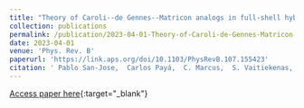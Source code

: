 ```yaml
---
title: "Theory of Caroli--de Gennes--Matricon analogs in full-shell hybrid nanowires"
collection: publications
permalink: /publication/2023-04-01-Theory-of-Caroli-de-Gennes-Matricon-analogs-in-full-shell-hybrid-nanowires
date: 2023-04-01
venue: 'Phys. Rev. B'
paperurl: 'https://link.aps.org/doi/10.1103/PhysRevB.107.155423'
citation: ' Pablo San-Jose,  Carlos Payá,  C. Marcus,  S. Vaitiekenas,  Elsa Prada, &quot;Theory of Caroli--de Gennes--Matricon analogs in full-shell hybrid nanowires.&quot; Phys. Rev. B, 2023.'
---
```

[Access paper here](https://link.aps.org/doi/10.1103/PhysRevB.107.155423){:target="_blank"}
